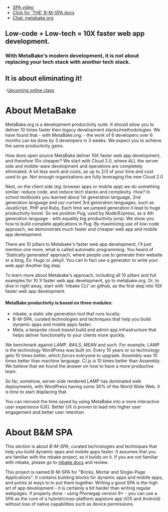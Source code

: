 - [SPA video](https://youtu.be/LHFjjDPlU3A)
- [Click for 'THE' B-M-SPA docs](http://doc.metabake.org/SPA/)
- [Chat: metabake.org ](http://chat.metabake.org)


## Low-code + Low-tech = 10X faster web app development.
### With MetaBake's modern development, it is not about replacing your tech stack with another tech stack.
## It is about eliminating it!


-[Upcoming online class](https://www.eventbrite.com/e/join-the-low-code-movement-develop-crud-faster-with-pug-riot-firebase-and-s3-tickets-48524849130)


# About MetaBake

MetaBake.org is a development productivity suite. It should allow you to deliver 10 times faster then legacy development stacks/methodologies. We have found that - with MetaBake.org; - the work of 6 developers over 6 months can be done by 3 developers in 3 weeks. We expect you to achieve the same productivity gains.

How does open source MetaBake deliver 10X faster web app development,
and therefore 10x cheaper? We start with Cloud 2.0, where *ALL* the
server side and middle-ware development and operations are completely
eliminated. A lot less work and costs, as up to 2/3 of your time and
cost used to go. Not enough organizations are fully leveraging the new
Cloud 2.0

Next, on the client side (eg: browser apps or mobile app) we do
something similar: reduce code, and reduce tech stacks and complexity.
How? In school textbooks you learned about 1st generation language, 2nd
generation language and our current 3rd generation languages, such as
JavaScript, PHP and Ruby. Each time we jumped generation it lead to huge
productivity boost. So we position Pug, used by Node/Express, as a 4th
generation language - with equality big productivity jump. We show you
how to build complete applications in Pug. By maximizing use of low-code
approach, we demonstrate much faster and cheaper web app and mobile app
development.

There are 10 pillars to Metabake's faster web app development, I'll just
mention one more, what is called  automatic programming. You heard of
'Statically generated' approach, where people use to generate their
website or a blog, Ex: Hugo or Jekyll. You can in fact use a generator
to write your web app! Another big step.

To learn more about Metabake's approach, including all 10 pillars and
full examples for 10 X faster web app development, go to metabake.org.
Or, to dive in right away, start with 'mbake CLI' on github, as the
first step into 10X faster web app development.

#### MetaBake productivity is based on three modules:

- mbake, a static site generation tool that runs locally;
- B-M-SPA, curated technologies and techniques that help you build dynamic apps and mobile apps faster;
- Meta, a bespoke cloud-based build and admin app infrastructure that helps deliver functionality to your clients more quickly.

We benchmark against _LAMP_, _RAILS_, _MEAN_ and such. For example, LAMP is the technology WordPress was built on. Every 10 years or so technology gets 10 times better, which *forces* everyone to upgrade. Assembly was 10 times better than machine language. C/.js is 10 times better than Assembly. We believe that we found the answer on how to have a more productive team.

So far, somehow, server-side rendered LAMP has dominated web deployments, with WordPress having some 30% of the World Wide Web. It is time to start displacing that.

You can reinvest the time saved by using MetaBake into a more interactive user experience (UX). Better UX is proven to lead into higher user engagement and better user retention.

# About B&M SPA

This section is about _B-M-SPA_, curated technologies and techniques that help you build dynamic apps and mobile apps faster. It assumes that you are familiar with the mbake project, as it builds on it. If you are not familiar with mbake, please go to [mbake docs](http://doc.metabake.org/mbake) and review.

This project is named B-M-SPA for "Bricks, Mortar and Single-Page Applications". It contains building blocks for dynamic apps and mobile apps, and points at ways to to put them together. Writing a good SPA is the high art of app development - it is certainly a bit harder than writing regular webpages. If properly done - using Phonegap version 8+ - you can use a SPA as the core of a hybrid/cross-platform appstore app (iOS and Android) without loss of native capabilities such as device permissions.
